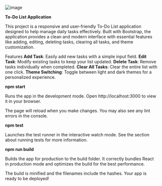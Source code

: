 
![image](https://github.com/user-attachments/assets/59d63450-2342-4781-b553-43418b5d63ff)


**To-Do List Application** 

This project is a responsive and user-friendly To-Do List application designed to help manage daily tasks effectively. Built with Bootstrap, the application provides a clean and modern interface with essential features like adding, editing, deleting tasks, clearing all tasks, and theme customization.

Features
**Add Task**: Easily add new tasks with a simple input field.
**Edit Task**: Modify existing tasks to keep your list updated.
**Delete Task**: Remove tasks individually when completed.
**Clear All Tasks**: Clear the entire list with one click.
**Theme Switching**: Toggle between light and dark themes for a personalized experience.



**npm start**

Runs the app in the development mode.
Open http://localhost:3000 to view it in your browser.

The page will reload when you make changes.
You may also see any lint errors in the console.

**npm test**

Launches the test runner in the interactive watch mode.
See the section about running tests for more information.

**npm run build**

Builds the app for production to the build folder.
It correctly bundles React in production mode and optimizes the build for the best performance.

The build is minified and the filenames include the hashes.
Your app is ready to be deployed!
